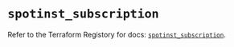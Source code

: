 # `spotinst_subscription`

Refer to the Terraform Registory for docs: [`spotinst_subscription`](https://registry.terraform.io/providers/spotinst/spotinst/1.128.0/docs/resources/subscription).
